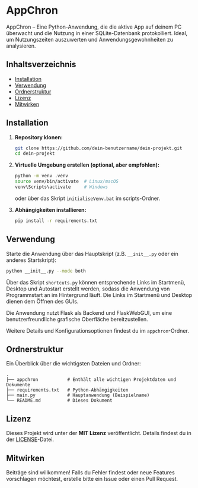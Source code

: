 # AppChron

AppChron – Eine Python-Anwendung, die die aktive App auf deinem PC überwacht und die Nutzung in einer SQLite-Datenbank protokolliert. Ideal, um Nutzungszeiten auszuwerten und Anwendungsgewohnheiten zu analysieren. 

## Inhaltsverzeichnis

- [Installation](#installation)
- [Verwendung](#verwendung)
- [Ordnerstruktur](#ordnerstruktur)
- [Lizenz](#lizenz)
- [Mitwirken](#mitwirken)

## Installation

1. **Repository klonen:**

   ```bash
   git clone https://github.com/dein-benutzername/dein-projekt.git
   cd dein-projekt
   ```

2. **Virtuelle Umgebung erstellen (optional, aber empfohlen):**

   ```bash
   python -m venv .venv
   source venv/bin/activate  # Linux/macOS
   venv\Scripts\activate     # Windows
   ```

   oder über das Skript `initialiseVenv.bat` im scripts-Ordner.

3. **Abhängigkeiten installieren:**

   ```bash
   pip install -r requirements.txt
   ```

## Verwendung

Starte die Anwendung über das Hauptskript (z.B. `__init__.py` oder ein anderes Startskript):

```bash
python __init__.py --mode both
```
Über das Skript `shortcuts.py` können entsprechende Links im Startmenü, Desktop und Autostart erstellt werden, sodass die Anwendung von Programmstart an im Hintergrund läuft.
Die Links im Startmenü und Desktop dienen dem Öffnen des GUIs.

Die Anwendung nutzt Flask als Backend und FlaskWebGUI, um eine benutzerfreundliche grafische Oberfläche bereitzustellen.

Weitere Details und Konfigurationsoptionen findest du im `appchron`-Ordner.

## Ordnerstruktur

Ein Überblick über die wichtigsten Dateien und Ordner:

```
.
├── appchron           # Enthält alle wichtigen Projektdaten und Dokumente
├── requirements.txt   # Python-Abhängigkeiten
├── main.py            # Hauptanwendung (Beispielname)
└── README.md          # Dieses Dokument
```

## Lizenz

Dieses Projekt wird unter der **MIT Lizenz** veröffentlicht. Details findest du in der [LICENSE](LICENSE)-Datei.

## Mitwirken

Beiträge sind willkommen! Falls du Fehler findest oder neue Features vorschlagen möchtest, erstelle bitte ein Issue oder einen Pull Request.

